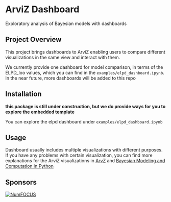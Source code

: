 # ArviZ Dashboard
Exploratory analysis of Bayesian models with dashboards

## Project Overview
This project brings dashboards to ArviZ enabling users to compare different visualizations in the same view and interact with them. 

We currently provide one dashboard for model comparison, in terms of the ELPD_loo values, which you can find in the `examples/elpd_dashboard.ipynb`. In the near future, more dashboards will be added to this repo

## Installation

**this package is still under construction, but we do provide ways for you to explore the embedded template**

You can explore the elpd dashboard under `examples/elpd_dashboard.ipynb`

## Usage

Dashboard usually includes multiple visualizations with different purposes. If you have any problems with certain visualization, you can find more explanations for the ArviZ visualizations in [ArvZ](https://arviz-devs.github.io/arviz/examples/index.html) and  [Bayesian Modeling and Computation in Python](https://bayesiancomputationbook.com/welcome.html)

## Sponsors
[![NumFOCUS](https://www.numfocus.org/wp-content/uploads/2017/07/NumFocus_LRG.png)](https://numfocus.org)